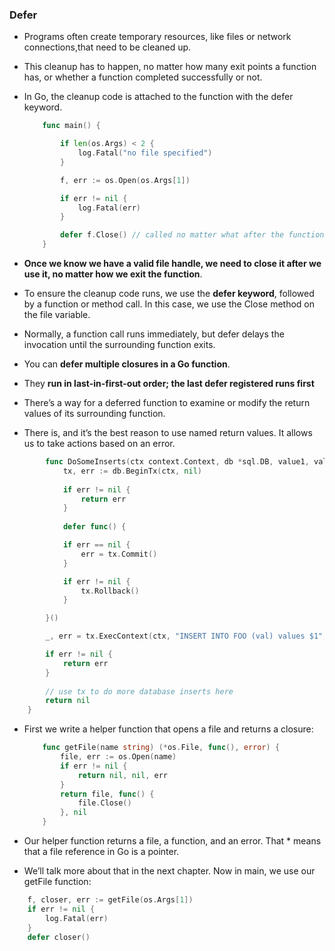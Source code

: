 ### Defer

- Programs often create temporary resources, like files or network connections,that need to be cleaned up. 

- This cleanup has to happen, no matter how many exit points a function has, or whether a function completed successfully or not. 

- In Go, the cleanup code is attached to the function with the defer keyword.

    ```go
        func main() {

            if len(os.Args) < 2 {
                log.Fatal("no file specified")
            }

            f, err := os.Open(os.Args[1])

            if err != nil {
                log.Fatal(err)
            }

            defer f.Close() // called no matter what after the function is exited
        }
    ```

- **Once we know we have a valid file handle, we need to close it after we use it, no matter how we exit the function**. 

- To ensure the cleanup code runs, we use the **defer keyword**, followed by a function or method call. In this case, we use the Close method on the file variable.
  
- Normally, a function call runs immediately, but defer delays the invocation until the surrounding function exits.

- You can **defer multiple closures in a Go function**. 

- They **run in last-in-first-out order; the last defer registered runs first**

- There’s a way for a deferred function to examine or modify the return values of its surrounding function. 

- There is, and it’s the best reason to use named return values. It allows us to take actions based on an error.


```go
        func DoSomeInserts(ctx context.Context, db *sql.DB, value1, value2 string) (err error) {
            tx, err := db.BeginTx(ctx, nil)
            
            if err != nil {
                return err
            }
            
            defer func() {

            if err == nil {
                err = tx.Commit()
            }

            if err != nil {
                tx.Rollback()
            }

        }()

        _, err = tx.ExecContext(ctx, "INSERT INTO FOO (val) values $1", value1)

        if err != nil {
            return err
        }
        
        // use tx to do more database inserts here
        return nil
    }
```

- First we write a helper function that opens a file and returns a closure:

    ```go
        func getFile(name string) (*os.File, func(), error) {
            file, err := os.Open(name)
            if err != nil {
                return nil, nil, err
            }
            return file, func() {
                file.Close()
            }, nil
        }
    ```
- Our helper function returns a file, a function, and an error. That * means that a file
reference in Go is a pointer.

- We’ll talk more about that in the next chapter. Now in main, we use our getFile function:

```go
    f, closer, err := getFile(os.Args[1])
    if err != nil {
        log.Fatal(err)
    }
    defer closer()
```
